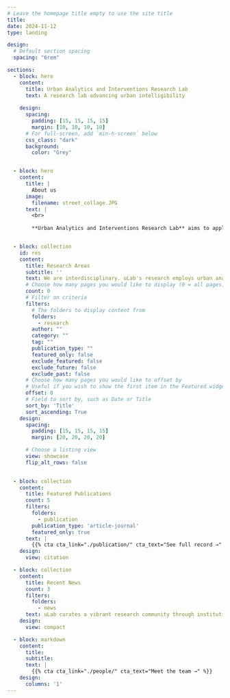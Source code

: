 ```yaml
---
# Leave the homepage title empty to use the site title
title: 
date: 2024-11-12
type: landing

design:
  # Default section spacing
  spacing: "6rem"

sections:
  - block: hero
    content:
      title: Urban Analytics and Interventions Research Lab
      text: A research lab advancing urban intelligibility
      
    design:
      spacing:
        padding: [15, 15, 15, 15]
        margin: [10, 10, 10, 10]
      # For full-screen, add `min-h-screen` below
      css_class: "dark"
      background:
        color: "Grey"


  - block: hero
    content:
      title: |
        About us
      image:
        filename: street_collage.JPG
      text: |
        <br>
      
        **Urban Analytics and Interventions Research Lab** aims to apply urban analytics to longitudinal data generated from built environment interventions (e.g., open space, new metro, urban renewal). Using rigorous research designs such as natural experiments, we are interested in collecting practice-based evidence of the social and health impacts imposed by urban planning and design. With the scientific evidence and situated knowledge in local contexts, we aim to facilitate evidence-based policies and practices in place-making.


  - block: collection
    id: res
    content:
      title: Research Areas
      subtitle: ''
      text: We are interdisciplinary. uLab's research employs urban analytics, empirical social science, human geography, architecture, and urban studies and planning.
      # Choose how many pages you would like to display (0 = all pages)
      count: 0
      # Filter on criteria
      filters:
        # The folders to display content from
        folders:
          - research
        author: ""
        category: ""
        tag: ""
        publication_type: ""
        featured_only: false
        exclude_featured: false
        exclude_future: false
        exclude_past: false
      # Choose how many pages you would like to offset by
      # Useful if you wish to show the first item in the Featured widget
      offset: 0
      # Field to sort by, such as Date or Title
      sort_by: 'Title'
      sort_ascending: True
    design:
      spacing:
        padding: [15, 15, 15, 15]
        margin: [20, 20, 20, 20]

      # Choose a listing view
      view: showcase
      flip_alt_rows: false

  
  - block: collection
    content:
      title: Featured Publications
      count: 5
      filters:
        folders:
          - publication
        publication_type: 'article-journal'
        featured_only: true
      text: |
        {{% cta cta_link="./publication/" cta_text="See full record →" %}}  
    design:
      view: citation

  - block: collection
    content:
      title: Recent News
      count: 3
      filters:
        folders:
          - news
      text: uLab curates a vibrant research community through institutional connections.
    design:
      view: compact

  - block: markdown
    content:
      title:
      subtitle:
      text: |
        {{% cta cta_link="./people/" cta_text="Meet the team →" %}}
    design:
      columns: '1'
---
```

